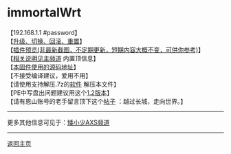 # immortalWrt

【192.168.1.1 #password】         
【[升级、切换、回滚、重置](https://t.me/OpenWRTcn/48)】               
【[插件预览(非最新截图，不定期更新，短期内容大概不变，可供你参考)](https://github.com/boduoyejieyi666/whonolikeboduoyejieyi/blob/main/AXS/1.png)】            
【[相关说明见主频道](https://t.me/OpenWRTcn) 内置顶信息】              
【[本固件使用的源码地址](https://github.com/immortalwrt/immortalwrt)】            
【不接受编译建议，爱用不用】            
【请使用支持解压.7z的[软件](https://cn.bandisoft.com/bandizip/) 解压本文件】            
【PE中写盘出问题建议用这个[1.2版本](https://t.me/OpenWRTcn/8)】               
【请有恩山账号的老手留言顶下这个[帖子](https://www.right.com.cn/forum/thread-4053643-1-1.html) ：越过长城，走向世界。】                 
    
---------------------------------------            
更多其他信息可见于：[矮小少AXS频道](https://t.me/aixiaoshao)        

---------------------------------------           

[返回主页](https://github.com/boduoyejieyi666/whonolikeboduoyejieyi/blob/main/README.md)         
